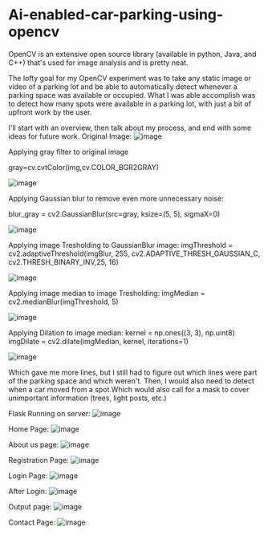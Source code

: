 # Ai-enabled-car-parking-using-opencv
OpenCV is an extensive open source library (available in python, Java, and C++) that's used for image analysis and is pretty neat.

The lofty goal for my OpenCV experiment was to take any static image or video of a parking lot and be able to automatically detect whenever a parking space was available or occupied.
What I was able accomplish was to detect how many spots were available in a parking lot, with just a bit of upfront work by the user.

I'll start with an overview, then talk about my process, and end with some ideas for future work.
Original Image:
![image](https://github.com/Vamsi59/Ai-enabled-car-parking-using-opencv/assets/94848154/1e0ea015-4377-494a-9ed5-710f8ddfd5d6)

Applying gray filter to original image

gray=cv.cvtColor(img,cv.COLOR_BGR2GRAY)

![image](https://github.com/Vamsi59/Ai-enabled-car-parking-using-opencv/assets/94848154/f091c959-b238-4e98-8916-957cbf029da9)

Applying Gaussian blur to remove even more unnecessary noise:

blur_gray = cv2.GaussianBlur(src=gray, ksize=(5, 5), sigmaX=0)

![image](https://github.com/Vamsi59/Ai-enabled-car-parking-using-opencv/assets/94848154/6d69ec0d-f256-4fbe-9aa3-ccc82bf2bea5)

Applying image Tresholding to GaussianBlur image:
imgThreshold = cv2.adaptiveThreshold(imgBlur, 255, cv2.ADAPTIVE_THRESH_GAUSSIAN_C, cv2.THRESH_BINARY_INV,25, 16)

![image](https://github.com/Vamsi59/Ai-enabled-car-parking-using-opencv/assets/94848154/5e89a6f0-e758-4e2e-a245-e8874191ddcc)

Applying image median to image Tresholding:
imgMedian = cv2.medianBlur(imgThreshold, 5)

![image](https://github.com/Vamsi59/Ai-enabled-car-parking-using-opencv/assets/94848154/3075f971-9de0-4878-842a-398a8af07420)

Applying Dilation to image median:
kernel = np.ones((3, 3), np.uint8)
        imgDilate = cv2.dilate(imgMedian, kernel, iterations=1)
        
![image](https://github.com/Vamsi59/Ai-enabled-car-parking-using-opencv/assets/94848154/2065459c-79c7-43e0-9718-53823a672d2e)

Which gave me more lines, but I still had to figure out which lines were part of the parking space and which weren't. Then, I would also need to detect when a car moved from a spot.Which would also call for a mask to cover unimportant information (trees, light posts, etc.)

Flask Running on server:
![image](https://github.com/Vamsi59/Ai-enabled-car-parking-using-opencv/assets/94848154/e7e1e637-7ff8-45fe-b877-6cf477dca426)

Home Page:
![image](https://github.com/Vamsi59/Ai-enabled-car-parking-using-opencv/assets/94848154/38e25eb0-5700-4e8f-a007-34ee32ad786c)

About us page:
![image](https://github.com/Vamsi59/Ai-enabled-car-parking-using-opencv/assets/94848154/3e0b6c1d-12db-45c2-9dc3-1ae5b8f4ddfc)

Registration Page:
![image](https://github.com/Vamsi59/Ai-enabled-car-parking-using-opencv/assets/94848154/983d462a-7e1e-46d2-bac5-a0a866b77bf0)

Login Page:
![image](https://github.com/Vamsi59/Ai-enabled-car-parking-using-opencv/assets/94848154/4b330cb4-3433-49fa-9f16-a04f69130f85)

After Login:
![image](https://github.com/Vamsi59/Ai-enabled-car-parking-using-opencv/assets/94848154/a30de279-d8b6-4557-9b1c-23bdd5cebf8b)

Output page:
![image](https://github.com/Vamsi59/Ai-enabled-car-parking-using-opencv/assets/94848154/be51b85f-78fc-4202-a107-116b8333f728)

Contact Page:
![image](https://github.com/Vamsi59/Ai-enabled-car-parking-using-opencv/assets/94848154/5d8e9924-e967-4576-8af0-a42c94c03343)

